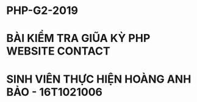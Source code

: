 # PHP-G2-2019
# BÀI KIỂM TRA GIŨA KỲ PHP WEBSITE CONTACT
# SINH VIÊN THỰC HIỆN HOÀNG ANH BẢO - 16T1021006

